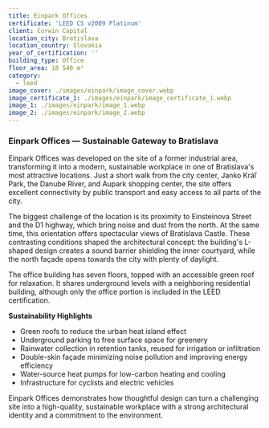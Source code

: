 ```yaml
---
title: Einpark Offices
certificate: 'LEED CS v2009 Platinum'
client: Corwin Capital
location_city: Bratislava
location_country: Slovakia
year_of_certification: ''
building_type: Office
floor_area: 18 548 m²
category:
  - leed
image_cover: ./images/einpark/image_cover.webp
image_certificate_1: ./images/einpark/image_certificate_1.webp
image_1: ./images/einpark/image_1.webp
image_2: ./images/einpark/image_2.webp
---
```


### Einpark Offices — Sustainable Gateway to Bratislava

Einpark Offices was developed on the site of a former industrial area, transforming it into a modern, sustainable workplace in one of Bratislava's most attractive locations. Just a short walk from the city center, Janko Kráľ Park, the Danube River, and Aupark shopping center, the site offers excellent connectivity by public transport and easy access to all parts of the city.

The biggest challenge of the location is its proximity to Einsteinova Street and the D1 highway, which bring noise and dust from the north. At the same time, this orientation offers spectacular views of Bratislava Castle. These contrasting conditions shaped the architectural concept: the building's L-shaped design creates a sound barrier shielding the inner courtyard, while the north façade opens towards the city with plenty of daylight.

The office building has seven floors, topped with an accessible green roof for relaxation. It shares underground levels with a neighboring residential building, although only the office portion is included in the LEED certification.

**Sustainability Highlights**

- Green roofs to reduce the urban heat island effect
- Underground parking to free surface space for greenery
- Rainwater collection in retention tanks, reused for irrigation or infiltration
- Double-skin façade minimizing noise pollution and improving energy efficiency
- Water-source heat pumps for low-carbon heating and cooling
- Infrastructure for cyclists and electric vehicles

Einpark Offices demonstrates how thoughtful design can turn a challenging site into a high-quality, sustainable workplace with a strong architectural identity and a commitment to the environment.
